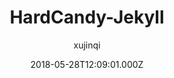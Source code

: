 ---
title: HardCandy-Jekyll
github: https://github.com/xukimseven/HardCandy-Jekyll
demo: https://ww1.xseven.me/
author: xujinqi
ssg:
  - Jekyll
cms:
  - No Cms
date: 2018-05-28T12:09:01.000Z
description: 一款清新 糖果色🍬 的 ‘Jekyll’ 主题。A candy-colored 🍬 ‘Jekyll’ theme.
stale: true
---
